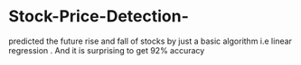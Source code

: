# Stock-Price-Detection-
predicted the future rise and fall of stocks by just a basic algorithm i.e linear regression . And it is surprising to get 92% accuracy 
